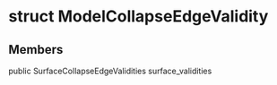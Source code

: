 # struct ModelCollapseEdgeValidity


## Members

public SurfaceCollapseEdgeValidities surface_validities



